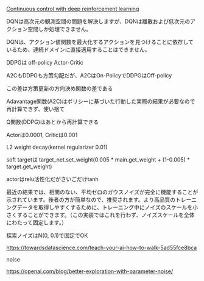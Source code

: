 
[Continuous control with deep reinforcement learning](https://arxiv.org/abs/1509.02971)


DQNは高次元の観測空間の問題を解決しますが、DQNは離散および低次元のアクション空間しか処理できません。

DQNは、アクション値関数を最大化するアクションを見つけることに依存しているため、連続ドメインに直接適用することはできません。

DDPGは off-policy Actor-Critic


A2CもDDPGも方策勾配だが、A2CはOn-PolicyでDDPGはOff-policy

この差は方策更新の方向決め関数の差である

Adavantage関数(A2C)はポリシーに基づいた行動した実際の結果が必要なので再計算できず、使い捨て

Q関数(DDPG)はあとから再計算できる



Actorは0.0001, Criticは0.001

L2 weight decay(kernel regularizer 0.01)

soft targetは
target_net.set_weight(0.005 * main.get_weight + (1-0.005) * target.get_weight)


actorはrelu活性化だがさいごだけtanh



最近の結果では、相関のない、平均ゼロのガウスノイズが完全に機能することが示されています。後者の方が簡単なので、推奨されます。より高品質のトレーニングデータを取得しやすくするために、トレーニング中にノイズのスケールを小さくすることができます。（この実装ではこれを行わず、ノイズスケールを全体にわたって固定します。）

探索ノイズはN(0, 0.1)で固定でOK

https://towardsdatascience.com/teach-your-ai-how-to-walk-5ad55fce8bca


noise

https://openai.com/blog/better-exploration-with-parameter-noise/
